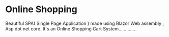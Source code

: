 # Online Shopping
 Beautiful SPA( Single Page Application ) made using Blazor Web assembly , Asp dot net core. It's an Online Shopping Cart System..............
